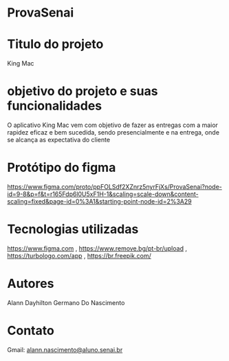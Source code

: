 # ProvaSenai
  # Titulo do projeto
  King Mac
  # objetivo do projeto e suas funcionalidades
  O aplicativo King Mac vem com objetivo de fazer as entregas com a maior rapidez eficaz e bem sucedida, sendo presencialmente e na entrega, onde se alcança as expectativa do cliente 
 # Protótipo do figma
 https://www.figma.com/proto/ppFOLSdf2XZnrz5nyrFjXs/ProvaSenai?node-id=9-8&p=f&t=r165Fdp6l0U5xF1H-1&scaling=scale-down&content-scaling=fixed&page-id=0%3A1&starting-point-node-id=2%3A29
 # Tecnologias utilizadas
 https://www.figma.com , https://www.remove.bg/pt-br/upload , https://turbologo.com/app , https://br.freepik.com/
 # Autores
 Alann Dayhilton Germano Do Nascimento
 # Contato 
 Gmail: alann.nascimento@aluno.senai.br
